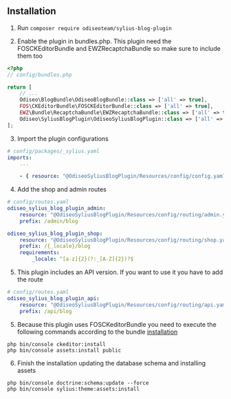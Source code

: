 ## Installation

1. Run `composer require odiseoteam/sylius-blog-plugin`

2. Enable the plugin in bundles.php. This plugin need the FOSCKEditorBundle and EWZRecaptchaBundle so make sure to include
them too

```php
<?php
// config/bundles.php

return [
    // ...
    Odiseo\BlogBundle\OdiseoBlogBundle::class => ['all' => true],
    FOS\CKEditorBundle\FOSCKEditorBundle::class => ['all' => true],
    EWZ\Bundle\RecaptchaBundle\EWZRecaptchaBundle::class => ['all' => true],
    Odiseo\SyliusBlogPlugin\OdiseoSyliusBlogPlugin::class => ['all' => true],
];
```

3. Import the plugin configurations

```yml
# config/packages/_sylius.yaml
imports:
    ...

    - { resource: "@OdiseoSyliusBlogPlugin/Resources/config/config.yaml" }
```

4. Add the shop and admin routes

```yml
# config/routes.yaml
odiseo_sylius_blog_plugin_admin:
    resource: "@OdiseoSyliusBlogPlugin/Resources/config/routing/admin.yaml"
    prefix: /admin/blog

odiseo_sylius_blog_plugin_shop:
    resource: "@OdiseoSyliusBlogPlugin/Resources/config/routing/shop.yaml"
    prefix: /{_locale}/blog
    requirements:
        _locale: ^[a-z]{2}(?:_[A-Z]{2})?$
```

5. This plugin includes an API version. If you want to use it you have to add the route

```yml
# config/routes.yaml
odiseo_sylius_blog_plugin_api:
    resource: "@OdiseoSyliusBlogPlugin/Resources/config/routing/api.yaml"
    prefix: /api/blog
```

5. Because this plugin uses FOSCKeditorBundle you need to execute the following commands according to the bundle [installation](https://symfony.com/doc/current/bundles/FOSCKEditorBundle/installation.html)

```
php bin/console ckeditor:install
php bin/console assets:install public
```

6. Finish the installation updating the database schema and installing assets

```
php bin/console doctrine:schema:update --force
php bin/console sylius:theme:assets:install
```
